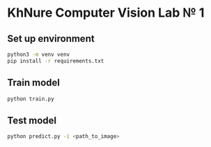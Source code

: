 # KhNure Computer Vision Lab № 1
## Set up environment
```bash
python3 -m venv venv
pip install -r requirements.txt
```

## Train model
```bash
python train.py
```

## Test model
```bash
python predict.py -i <path_to_image>
```
